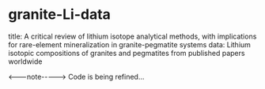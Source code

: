# granite-Li-data
title: A critical review of lithium isotope analytical methods, with implications for rare-element mineralization in granite-pegmatite systems
data: Lithium isotopic compositions of granites and pegmatites from published papers worldwide


<---note----->
Code is being refined...
